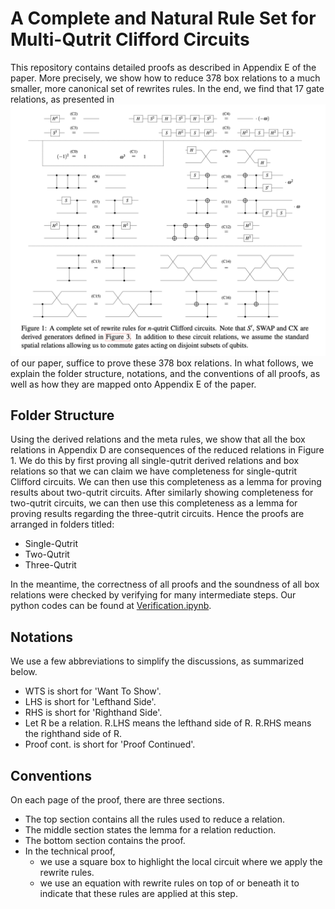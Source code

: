 # A Complete and Natural Rule Set for Multi-Qutrit Clifford Circuits

This repository contains detailed proofs as described in Appendix E of the paper. More precisely, we show how to reduce 378 box relations to a much smaller, more canonical set of rewrites rules. In the end, we find that 17 gate relations, as presented in ![Figure 1](https://github.com/SarahMMMLi/QutritClifford/blob/main/Figures/Figure1.png) of our paper, suffice to prove these 378 box relations. In what follows, we explain the folder structure, notations, and the conventions of all proofs, as well as how they are mapped onto Appendix E of the paper.

## Folder Structure
Using the derived relations and the meta rules, we show that all the box relations in Appendix D are consequences of the reduced relations in Figure 1. We do this by first proving all single-qutrit derived relations and box relations so that we can claim we have completeness for single-qutrit Clifford circuits. We can then use this completeness as a lemma for proving results about two-qutrit circuits. After similarly showing completeness for two-qutrit circuits, we can then use this completeness as a lemma for proving results regarding the three-qutrit circuits. Hence the proofs are arranged in folders titled:

- Single-Qutrit
- Two-Qutrit
- Three-Qutrit

In the meantime, the correctness of all proofs and the soundness of all box relations were checked by verifying for many intermediate steps. Our python codes can be found at [Verification.ipynb](https://github.com/SarahMMMLi/QutritClifford/blob/main/Verification.ipynb).

## Notations
We use a few abbreviations to simplify the discussions, as summarized below.

- WTS is short for 'Want To Show'.
- LHS is short for 'Lefthand Side'.
- RHS is short for 'Righthand Side'.
- Let R be a relation. R.LHS means the lefthand side of R. R.RHS means the righthand side of R. 
- Proof cont. is short for 'Proof Continued'.

## Conventions
On each page of the proof, there are three sections.

- The top section contains all the rules used to reduce a relation.
- The middle section states the lemma for a relation reduction.
- The bottom section contains the proof.
- In the technical proof,
  - we use a square box to highlight the local circuit where we apply the rewrite rules.
  - we use an equation with rewrite rules on top of or beneath it to indicate that these rules are applied at this step.
